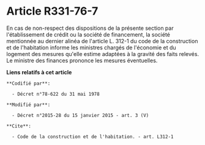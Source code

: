# Article R331-76-7

En cas de non-respect des dispositions de la présente section par l'établissement de crédit ou la société de financement, la
société mentionnée au dernier alinéa de l'article L. 312-1 du code de la construction et de l'habitation informe les
ministres chargés de l'économie et du logement des mesures qu'elle estime adaptées à la gravité des faits relevés. Le
ministre des finances prononce les mesures éventuelles.

**Liens relatifs à cet article**

	**Codifié par**:

	  - Décret n°78-622 du 31 mai 1978

	**Modifié par**:

	  - Décret n°2015-28 du 15 janvier 2015 - art. 3 (V)

	**Cite**:

	  - Code de la construction et de l'habitation. - art. L312-1
